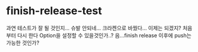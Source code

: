 # finish-release-test

과연 테스트가 잘 될 것인지...
슈발 안되네...
크라켄으로 바꿨다... 이제는 되겠지?
처음부터 다시 한다
Option을 설정할 수 있을것인가..?
음...finish release 이후에 push는 가능한 것인가?
